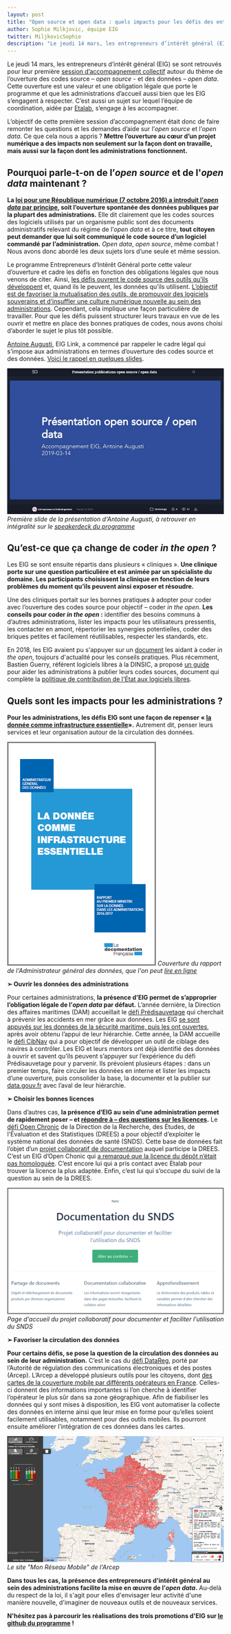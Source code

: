 ```yaml
---
layout: post
title: "Open source et open data : quels impacts pour les défis des entrepreneurs d'intérêt général ?"
author: Sophie Milkjovic, équipe EIG
twitter: MiljkovicSophie
description: "Le jeudi 14 mars, les entrepreneurs d’intérêt général (EIG) se sont retrouvés pour leur première session d’accompagnement collectif autour du thème de l’ouverture des codes source – « open source » -  et des données – « open data ». Voici pourquoi on en parle et ce que cela change quand on mène un projet numérique porté au sein d'une administration."
---
```


Le jeudi 14 mars, les entrepreneurs d’intérêt général (EIG) se sont retrouvés pour leur première [session d’accompagnement collectif](https://entrepreneur-interet-general.etalab.gouv.fr/accompagnement.html) autour du thème de l’ouverture des codes source – *open source* -  et des données – *open data*. Cette ouverture est une valeur et une obligation légale que porte le programme et que les administrations d’accueil aussi bien que les EIG s’engagent à respecter. C’est aussi un sujet sur lequel l’équipe de coordination, aidée par [Etalab](https://www.etalab.gouv.fr/), s’engage à les accompagner. 

L’objectif de cette première session d’accompagnement était donc de faire remonter les questions et les demandes d’aide sur l’*open source* et l’*open data*. Ce que cela nous a appris ? **Mettre l’ouverture au cœur d’un projet numérique a des impacts non seulement sur la façon dont on travaille, mais aussi sur la façon dont les administrations fonctionnent.**


## Pourquoi parle-t-on de l’*open source* et de l'*open data* maintenant ?


**La [loi pour une République numérique (7 octobre 2016) a introduit l’*open data* par principe](https://www.etalab.gouv.fr/comment-etalab-aide-les-administrations-a-ouvrir-leurs-donnees), soit l’ouverture spontanée des données publiques par la plupart des administrations.** Elle dit clairement que les codes sources des logiciels utilisés par un organisme public sont des documents administratifs relevant du régime de l’*open data* et à ce titre, **tout citoyen peut demander que lui soit communiqué le code source d’un logiciel commandé par l’administration.** *Open data*, *open source*, même combat ! Nous avons donc abordé les deux sujets lors d’une seule et même session. 

Le programme Entrepreneurs d’Intérêt Général porte cette valeur d’ouverture et cadre les défis en fonction des obligations légales que nous venons de citer. Ainsi, [les défis ouvrent le code source des outils qu’ils développent](https://entrepreneur-interet-general.etalab.gouv.fr/blog/2018/11/14/administrations-eig-et-logiciel-libre.html) et, quand ils le peuvent, les données qu’ils utilisent. [L’objectif est de favoriser la mutualisation des outils, de promouvoir des logiciels souverains et d’insuffler une culture numérique nouvelle au sein des administrations](https://www.ccomptes.fr/sites/default/files/2018-01/04-Amplifier-modernisation-numerique-Etat-Tome-1.pdf). Cependant, cela implique une façon particulière de travailler. Pour que les défis puissent structurer leurs travaux en vue de les ouvrir et mettre en place des bonnes pratiques de codes, nous avons choisi d’aborder le sujet le plus tôt possible. 

[Antoine Augusti](https://entrepreneur-interet-general.etalab.gouv.fr/communaute/2018/antoine-augusti.html), EIG Link, a commencé par rappeler le cadre légal qui s’impose aux administrations en termes d’ouverture des codes source et des données. [Voici le rappel en quelques slides](https://speakerdeck.com/eig2018/open-data). 

![Un grand rectangle bleu sur lequel se détache le titre en blanc : "présentation open source / open data](/img/blog/presentation-open-antoine-augusti.png)
_Première slide de la présentation d'Antoine Augusti, à retrouver en intégralité sur le [speakerdeck du programme](https://speakerdeck.com/eig2018/)_

## Qu’est-ce que ça change de coder *in the open* ?


Les EIG se sont ensuite répartis dans plusieurs « cliniques ». **Une clinique porte sur une question particulière et est animée par un spécialiste du domaine. Les participants choisissent la clinique en fonction de leurs problèmes du moment qu’ils peuvent ainsi exposer et résoudre.** 

Une des cliniques portait sur les bonnes pratiques à adopter pour coder avec l’ouverture des codes source pour objectif – coder *in the open*. **Les conseils pour coder *in the open* :** identifier des besoins communs à d’autres administrations, lister les impacts pour les utilisateurs pressentis, les contacter en amont, répertorier les synergies potentielles, coder des briques petites et facilement réutilisables, respecter les standards, etc.

En 2018, les EIG avaient pu s'appuyer sur un [document](https://github.com/entrepreneur-interet-general/eig-link/blob/master/opensource.md) les aidant à coder *in the open*, toujours d'actualité pour les conseils pratiques.  Plus récemment, Bastien Guerry, référent logiciels libres à la DINSIC, a proposé [un guide](https://github.com/etalab/ouverture-des-codes-sources-publics) pour aider les administrations à publier leurs codes sources, document qui complète la [politique de contribution de l'État aux logiciels libres](https://www.numerique.gouv.fr/publications/politique-logiciel-libre/).


## Quels sont les impacts pour les administrations ? 


**Pour les administrations, les défis EIG sont une façon de repenser « [la donnée comme infrastructure essentielle](https://www.etalab.gouv.fr/rapport-2016-1017-de-ladministrateur-general-des-donnees-la-donnee-comme-infrastructure-essentielle)».** Autrement dit, penser leurs services et leur organisation autour de la circulation des données. 

![Un grand rectangle blance sur lequel se détachent trois carrés bleus. L'un, plus gros, plus clair et central, comporte le titre en blanc : "la donnée comme infrastructure essentielle". Un autre, en haut à gauche, plus foncé, comporte la mention "administrateur général des données. Le troisième, en bas à droite, plus foncé aussi, comporte la mention "rapport au premier ministre sur la donnée dans les administrations 2016-2017.](/img/blog/rapport-agd.png)
_Couverture du rapport de l'Administrateur général des données, que l'on peut [lire en ligne](https://www.etalab.gouv.fr/wp-content/uploads/2018/04/RapportAGD_2016-2017_web.pdf)_

**➢	Ouvrir les données des administrations**

Pour certaines administrations, **la présence d’EIG permet de s’approprier l’obligation légale de l’*open data* par défaut.** L’année dernière, la Direction des affaires maritimes (DAM) accueillait le [défi Prédisauvetage](https://entrepreneur-interet-general.etalab.gouv.fr/defis/2018/donneesauvetagemaritime.html) qui cherchait à prévenir les accidents en mer grâce aux données. Les EIG [se sont appuyés sur les données de la sécurité maritime, puis les ont ouvertes](https://www.data.gouv.fr/fr/datasets/operations-coordonnees-par-les-cross/), après avoir obtenu l’appui de leur hiérarchie. Cette année, la DAM accueille le [défi CibNav](https://entrepreneur-interet-general.etalab.gouv.fr/defis/2019/cibnav.html) qui a pour objectif de développer un outil de ciblage des navires à contrôler. Les EIG et leurs mentors ont déjà identifié des données à ouvrir et savent qu’ils peuvent s’appuyer sur l’expérience du défi Prédisauvetage pour y parvenir. Ils prévoient plusieurs étapes : dans un premier temps, faire circuler les données en interne et lister les impacts d’une ouverture, puis consolider la base, la documenter et la publier sur [data.gouv.fr](https://www.data.gouv.fr/) avec l’aval de leur hiérarchie. 

**➢	Choisir les bonnes licences**

Dans d’autres cas, **la présence d’EIG au sein d’une administration permet de rapidement poser – et [répondre à – des questions sur les licences](https://entrepreneur-interet-general.etalab.gouv.fr/blog/2018/04/16/atelier-ouverture-logiciel-libre.html).** Le [défi Open Chronic](https://entrepreneur-interet-general.etalab.gouv.fr/defis/2019/openchronic.html) de la Direction de la Recherche, des Études, de l'Évaluation et des Statistiques (DREES) a pour objectif d’exploiter le système national des données de santé (SNDS). Cette base de données fait l’objet d’un [projet collaboratif de documentation](https://github.com/indsante/Documentation-SNDS) auquel participe la DREES. C’est un EIG d’Open Chonic qui [a remarqué que la licence du dépôt n’était pas homologuée](https://github.com/indsante/Documentation-SNDS/issues/3). C’est encore lui qui a pris contact avec Etalab pour trouver la licence la plus adaptée. Enfin, c’est lui qui s’occupe du suivi de la question au sein de la DREES. 

![Une page d'accueil de site qui titre "Documentation du SNDS" et propose d'aller au contenu. En dessous, elle présente trois rubrique : "partage de documents", "documentation collaborative" et "approfondissement"](/img/blog/documentation-snds.png)
_Page d'accueil du projet collaboratif pour documenter et faciliter l'utilisation du SNDS_

**➢	Favoriser la circulation des données**

**Pour certains défis, se pose la question de la circulation des données au sein de leur administration.** C’est le cas du [défi DataReg](https://entrepreneur-interet-general.etalab.gouv.fr/defis/2019/datareg.html), porté par l’Autorité de régulation des communications électroniques et des postes (Arcep). L’Arcep a développé plusieurs outils pour les citoyens, dont [des cartes de la couverture mobile par différents opérateurs en France](https://www.monreseaumobile.fr/). Celles-ci donnent des informations importantes si l’on cherche à identifier l’opérateur le plus sûr dans sa zone géographique. Afin de fiabiliser les données qui y sont mises à disposition, les EIG vont automatiser la collecte des données en interne ainsi que leur mise en forme pour qu’elles soient facilement utilisables, notamment pour des outils mobiles. Ils pourront ensuite améliorer l’intégration de ces données dans les cartes. 

![Une page de site sur laquelle on voit une carte de la France recouverte de points rouges qui vont de denses à très denses. A gauche, une bande noire étroite, mais qui se déploie sur toute la hauteur de la page. Elle contient quatre onglets et deux petits graphiques.](/img/blog/mon-reseau-mobile.png)
_Le site "Mon Réseau Mobile" de l'Arcep_

**Dans tous les cas, la présence des entrepreneurs d'intérêt général au sein des administrations facilite la mise en œuvre de l'*open data*.** Au-delà du respect de la loi, il s'agit pour elles d'envisager leur activité d'une manière nouvelle, d'imaginer de nouveaux outils et de nouveaux services. 

**N'hésitez pas à parcourir les réalisations des trois promotions d'EIG sur [le github du programme](https://github.com/entrepreneur-interet-generalhttps://github.com/entrepreneur-interet-general) !**
